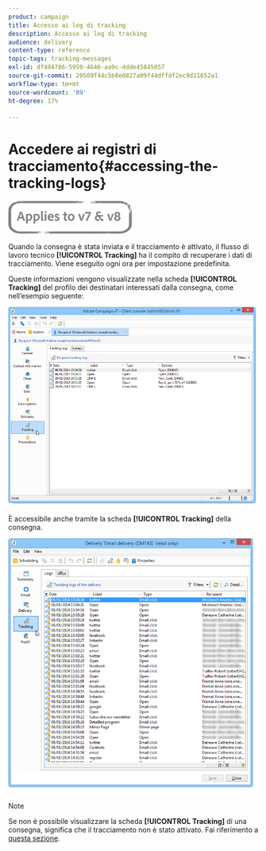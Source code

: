 ```yaml
---
product: campaign
title: Accesso ai log di tracking
description: Accesso ai log di tracking
audience: delivery
content-type: reference
topic-tags: tracking-messages
exl-id: df494786-5950-4646-aa9c-4dde45845057
source-git-commit: 20509f44c5b8e0827a09f44dffdf2ec9d11652a1
workflow-type: tm+mt
source-wordcount: '89'
ht-degree: 17%

---
```


# Accedere ai registri di tracciamento{#accessing-the-tracking-logs}

![](../../assets/common.svg)

Quando la consegna è stata inviata e il tracciamento è attivato, il flusso di lavoro tecnico **[!UICONTROL Tracking]** ha il compito di recuperare i dati di tracciamento. Viene eseguito ogni ora per impostazione predefinita.

Queste informazioni vengono visualizzate nella scheda **[!UICONTROL Tracking]** del profilo dei destinatari interessati dalla consegna, come nell’esempio seguente:

![](assets/s_ncs_user_select_tracking_tab_from_recipient.png)

È accessibile anche tramite la scheda **[!UICONTROL Tracking]** della consegna.

![](assets/s_ncs_user_select_tracking_tab_from_del.png)

>[!NOTE]
>
>Se non è possibile visualizzare la scheda **[!UICONTROL Tracking]** di una consegna, significa che il tracciamento non è stato attivato. Fai riferimento a [questa sezione](how-to-configure-tracked-links.md).
